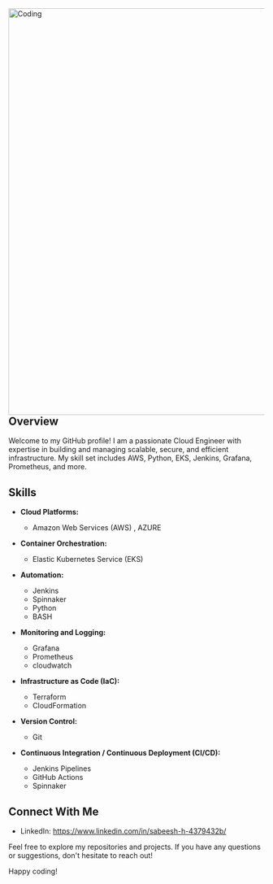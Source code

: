 <img align="right" alt="Coding" width="800" src="https://static.wikia.nocookie.net/superpower-list/images/4/41/AgWt6.gif/revision/latest?cb=20160512072434">













## Overview

Welcome to my GitHub profile! I am a passionate Cloud Engineer with expertise in building and managing scalable, secure, and efficient infrastructure. My skill set includes AWS, Python, EKS, Jenkins, Grafana, Prometheus, and more.

## Skills

- **Cloud Platforms:**
  - Amazon Web Services (AWS) , AZURE

- **Container Orchestration:**
  - Elastic Kubernetes Service (EKS) 

- **Automation:**
  - Jenkins
  - Spinnaker
  - Python
  - BASH

- **Monitoring and Logging:**
  - Grafana
  - Prometheus
  - cloudwatch

- **Infrastructure as Code (IaC):**
  - Terraform
  - CloudFormation

- **Version Control:**
  - Git

- **Continuous Integration / Continuous Deployment (CI/CD):**
  - Jenkins Pipelines
  - GitHub Actions
  - Spinnaker

## Connect With Me

- LinkedIn: https://www.linkedin.com/in/sabeesh-h-4379432b/

Feel free to explore my repositories and projects. If you have any questions or suggestions, don't hesitate to reach out!

Happy coding!
